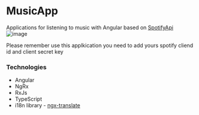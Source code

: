 # MusicApp

Applications for listening to music with Angular based on [SpotifyApi](https://developer.spotify.com/documentation/web-api/)
<br />
![image](https://user-images.githubusercontent.com/29175500/164913346-e1daffb5-42b2-41ae-b9de-9bba415d8fc5.png)

Please remember use this applkication you need to add yours spotify cliend id and client secret key

### Technologies
+ Angular
+ NgRx
+ RxJs
+ TypeScript
+ i18n library - [ngx-translate](https://www.npmjs.com/package/@ngx-translate/core)
